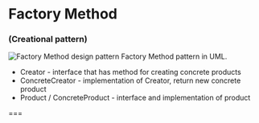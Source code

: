 # Factory Method
### (Creational pattern)

![Factory Method design pattern](http://www.dofactory.com/images/diagrams/net/factory.gif)
Factory Method pattern in UML.

* Creator - interface that has method for creating concrete products
* ConcreteCreator - implementation of Creator, return new concrete product
* Product / ConcreteProduct - interface and implementation of product

===
